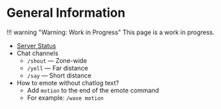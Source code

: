 # General Information

!!! warning "Warning: Work in Progress"
    This page is a work in progress.

- [Server Status](https://na.finalfantasyxiv.com/lodestone/worldstatus/)
- Chat channels
    - `/shout` — Zone-wide
    - `/yell` — Far distance
    - `/say` — Short distance
- How to emote without chatlog text?
    - Add `motion` to the end of the emote command
    - For example: `/wave motion`
